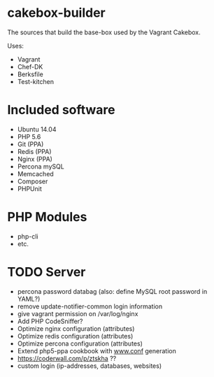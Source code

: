 cakebox-builder
===============

The sources that build the base-box used by the Vagrant Cakebox.

Uses:

- Vagrant
- Chef-DK
- Berksfile
- Test-kitchen

# Included software

- Ubuntu 14.04
- PHP 5.6
- Git (PPA)
- Redis (PPA)
- Nginx (PPA)
- Percona mySQL
- Memcached
- Composer
- PHPUnit

# PHP Modules

- php-cli
- etc.


# TODO Server

- percona password databag (also: define MySQL root password in YAML?)
- remove update-notifier-common login information
- give vagrant permission on /var/log/nginx
- Add PHP CodeSniffer?
- Optimize nginx configuration (attributes)
- Optimize redis configuration (attributes)
- Optimize percona configuration (attributes)
- Extend php5-ppa cookbook with www.conf generation
- https://coderwall.com/p/ztskha ??
- custom login (ip-addresses, databases, websites)
